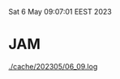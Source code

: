 Sat  6 May 09:07:01 EEST 2023
# JAM
<a href='./cache/202305/06_09.log'>./cache/202305/06_09.log</a>
